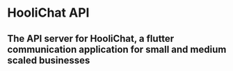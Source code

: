 # HooliChat API

## The API server for HooliChat, a flutter communication application for small and medium scaled businesses
